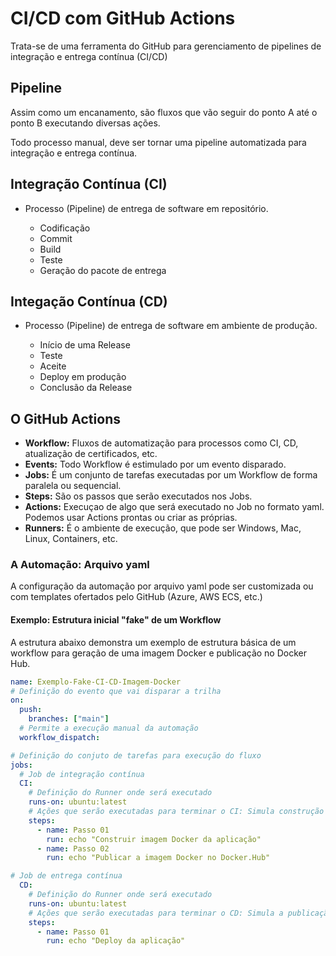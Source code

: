 
# CI/CD com GitHub Actions

Trata-se de uma ferramenta do GitHub para gerenciamento de pipelines de integração e entrega contínua (CI/CD)

## Pipeline

Assim como um encanamento, são fluxos que vão seguir do ponto A até o ponto B executando diversas ações.

Todo processo manual, deve ser tornar uma pipeline automatizada para integração e entrega contínua.

## Integração Contínua (CI)

- Processo (Pipeline) de entrega de software em repositório.

    - Codificação
    - Commit
    - Build
    - Teste
    - Geração do pacote de entrega 

## Integação Contínua (CD)

- Processo (Pipeline) de entrega de software em ambiente de produção.

    - Início de uma Release
    - Teste
    - Aceite
    - Deploy em produção
    - Conclusão da Release

## O GitHub Actions

- **Workflow:** Fluxos de automatização para processos como CI, CD, atualização de certificados, etc.
- **Events:** Todo Workflow é estimulado por um evento disparado.
- **Jobs:** É um conjunto de tarefas executadas por um Workflow de forma paralela ou sequencial.
- **Steps:** São os passos que serão executados nos Jobs.
- **Actions:** Execuçao de algo que será executado no Job no formato yaml. Podemos usar Actions prontas ou criar as próprias.
- **Runners:** É o ambiente de execução, que pode ser Windows, Mac, Linux, Containers, etc.

### A Automação: Arquivo yaml

A configuração da automação por arquivo yaml pode ser customizada ou com templates ofertados pelo GitHub (Azure, AWS ECS, etc.)

#### Exemplo: Estrutura inicial "fake" de um Workflow

A estrutura abaixo demonstra um exemplo de estrutura básica de um workflow para geração de uma imagem Docker e publicação no Docker Hub.

```yml
name: Exemplo-Fake-CI-CD-Imagem-Docker
# Definição do evento que vai disparar a trilha
on:
  push: 
    branches: ["main"]
  # Permite a execução manual da automação
  workflow_dispatch: 

# Definição do conjuto de tarefas para execução do fluxo
jobs:
  # Job de integração contínua
  CI:
    # Definição do Runner onde será executado
    runs-on: ubuntu:latest
    # Ações que serão executadas para terminar o CI: Simula construção de uma imagem Docker
    steps:
      - name: Passo 01
        run: echo "Construir imagem Docker da aplicação"
      - name: Passo 02
        run: echo "Publicar a imagem Docker no Docker.Hub"

# Job de entrega contínua
  CD:
    # Definição do Runner onde será executado
    runs-on: ubuntu:latest
    # Ações que serão executadas para terminar o CD: Simula a publicação da imagem Docker
    steps:
      - name: Passo 01
        run: echo "Deploy da aplicação"
```
